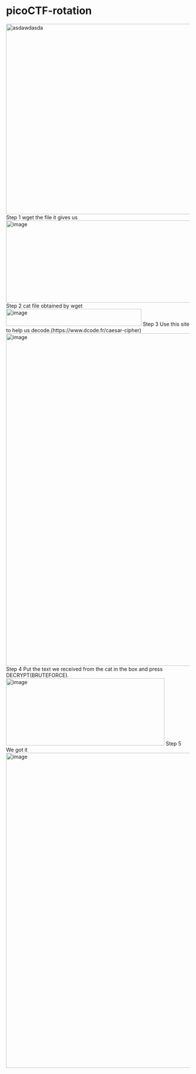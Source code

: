 # picoCTF-rotation
<img width="976" height="521" alt="asdawdasda" src="https://github.com/user-attachments/assets/86b92111-3981-4db3-93f7-7299f8e9e5c3" />
Step 1 wget the file it gives us
<img width="568" height="225" alt="image" src="https://github.com/user-attachments/assets/37b2082e-964b-4725-b82c-0a48a1b69a2e" />
Step 2 cat file obtained by wget
<img width="371" height="47" alt="image" src="https://github.com/user-attachments/assets/1dd9e314-8cbe-4450-be75-f3cfaf2caaed" />
Step 3 Use this site to help us decode.(https://www.dcode.fr/caesar-cipher)
<img width="978" height="910" alt="image" src="https://github.com/user-attachments/assets/f877ab20-54b8-414e-b4b5-300525d101d7" />
Step 4 Put the text we received from the cat in the box and press DECRYPT(BRUTEFORCE).
<img width="434" height="184" alt="image" src="https://github.com/user-attachments/assets/923aa215-38fd-43b0-aacf-303ffeb76728" />
Step 5 We got it
<img width="975" height="862" alt="image" src="https://github.com/user-attachments/assets/b149afb2-3d28-4078-a39c-57e9331267f4" />
